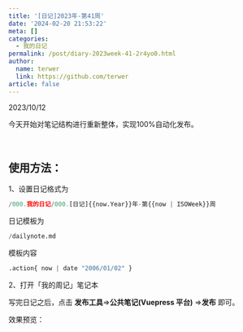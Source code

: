 ```yaml
---
title: '[日记]2023年-第41周'
date: '2024-02-20 21:53:22'
meta: []
categories:
  - 我的日记
permalink: /post/diary-2023week-41-2r4yo0.html
author:
  name: terwer
  link: https://github.com/terwer
article: false
---
```



<!-- more -->




2023/10/12

今天开始对笔记结构进行重新整体，实现100%自动化发布。

‍

## 使用方法：

1、设置日记格式为

```python
/000.我的日记/000.[日记]{{now.Year}}年-第{{now | ISOWeek}}周
```

日记模板为

```python
/dailynote.md
```

模板内容

```python
.action{ now | date "2006/01/02" }
```

2、打开「我的周记」笔记本

写完日记之后，点击 <span style="font-weight: bold;" class="bold">发布工具</span>=><span style="font-weight: bold;" class="bold">公共笔记(Vuepress 平台)</span> =><span style="font-weight: bold;" class="bold">发布</span> 即可。

效果预览：

‍

‍
